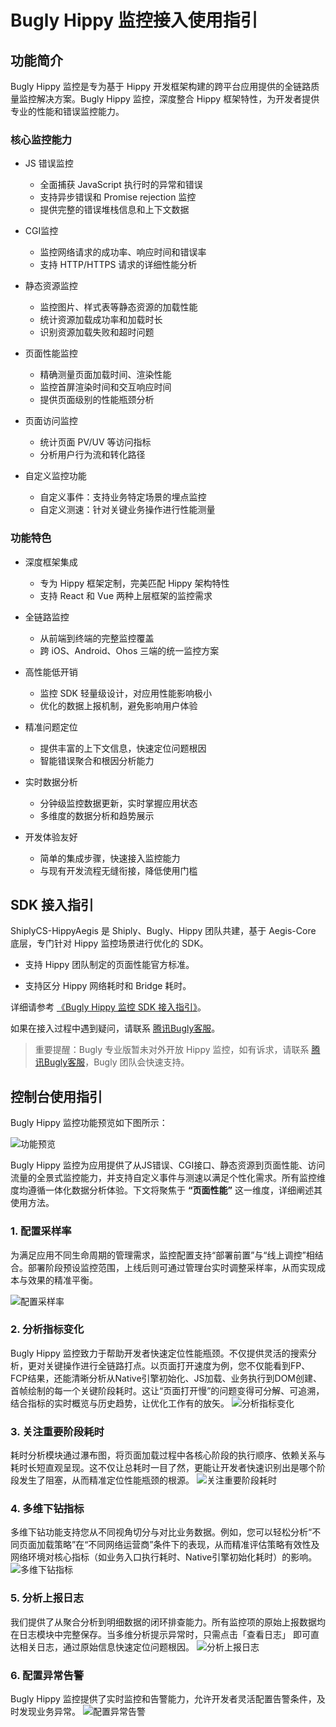 # Bugly Hippy 监控接入使用指引

## 功能简介

Bugly Hippy 监控是专为基于 Hippy 开发框架构建的跨平台应用提供的全链路质量监控解决方案。Bugly Hippy 监控，深度整合 Hippy 框架特性，为开发者提供专业的性能和错误监控能力。

### 核心监控能力

- JS 错误监控
  - 全面捕获 JavaScript 执行时的异常和错误
  - 支持异步错误和 Promise rejection 监控
  - 提供完整的错误堆栈信息和上下文数据

- CGI监控
  - 监控网络请求的成功率、响应时间和错误率
  - 支持 HTTP/HTTPS 请求的详细性能分析

- 静态资源监控​
  - 监控图片、样式表等静态资源的加载性能
  - 统计资源加载成功率和加载时长
  - 识别资源加载失败和超时问题

- 页面性能监控​
  - 精确测量页面加载时间、渲染性能
  - 监控首屏渲染时间和交互响应时间
  - 提供页面级别的性能瓶颈分析

- 页面访问监控​
  - 统计页面 PV/UV 等访问指标
  - 分析用户行为流和转化路径

- 自定义监控功能​
  - 自定义事件​：支持业务特定场景的埋点监控
  - ​自定义测速​：针对关键业务操作进行性能测量

### 功能特色

- ​深度框架集成​
  - 专为 Hippy 框架定制，完美匹配 Hippy 架构特性
  - 支持 React 和 Vue 两种上层框架的监控需求

- ​全链路监控​
  - 从前端到终端的完整监控覆盖
  - 跨 iOS、Android、Ohos 三端的统一监控方案

- ​高性能低开销​
  - 监控 SDK 轻量级设计，对应用性能影响极小
  - 优化的数据上报机制，避免影响用户体验

- ​精准问题定位​
  - 提供丰富的上下文信息，快速定位问题根因
  - 智能错误聚合和根因分析能力

- ​实时数据分析​
  - 分钟级监控数据更新，实时掌握应用状态
  - 多维度的数据分析和趋势展示

- ​开发体验友好​
  - 简单的集成步骤，快速接入监控能力
  - 与现有开发流程无缝衔接，降低使用门槛

## SDK 接入指引

ShiplyCS-HippyAegis 是 Shiply、Bugly、Hippy 团队共建，基于 Aegis-Core 底层，专门针对 Hippy 监控场景进行优化的 SDK。

- 支持 Hippy 团队制定的页面性能官方标准。

- 支持区分 Hippy 网络耗时和 Bridge 耗时。

详细请参考 [《Bugly Hippy 监控 SDK 接入指引》](https://docs.bugly.woa.com/hippy/quick/shiplycs-aegis)。

如果在接入过程中遇到疑问，请联系 [腾讯Bugly客服](https://work.weixin.qq.com/kfid/kfcf4d7385fd3f32b17)。

> 重要提醒：Bugly 专业版暂未对外开放 Hippy 监控，如有诉求，请联系 [腾讯Bugly客服](https://work.weixin.qq.com/kfid/kfcf4d7385fd3f32b17)，Bugly 团队会快速支持。

## 控制台使用指引

Bugly Hippy 监控功能预览如下图所示：

<img src="../assets/img/bugly-hippy-overview.png" alt= "功能预览"/>

Bugly Hippy 监控为应用提供了从JS错误、CGI接口、静态资源到页面性能、访问流量的全景式监控能力，并支持自定义事件与测速以满足个性化需求。所有监控维度均遵循一体化数据分析体验。下文将聚焦于 **“页面性能”** 这一维度，详细阐述其使用方法。

### 1. 配置采样率

为满足应用不同生命周期的管理需求，监控配置支持“部署前置”与“线上调控”相结合。部署阶段预设监控范围，上线后则可通过管理台实时调整采样率，从而实现成本与效果的精准平衡。

<img src="../assets/img/bugly-hippy-config.png" alt= "配置采样率"/>

### 2. 分析指标变化

Bugly Hippy 监控致力于帮助开发者快速定位性能瓶颈。不仅提供灵活的搜索分析，更对关键操作进行全链路打点。以页面打开速度为例，您不仅能看到FP、FCP结果，还能清晰分析从Native引擎初始化、JS加载、业务执行到DOM创建、首帧绘制的每一个关键阶段耗时。这让“页面打开慢”的问题变得可分解、可追溯，结合指标的实时概览与历史趋势，让优化工作有的放矢。
<img src="../assets/img/bugly-hippy-metric.png" alt= "分析指标变化"/>

### 3. 关注重要阶段耗时

耗时分析模块通过瀑布图，将页面加载过程中各核心阶段的执行顺序、依赖关系与耗时长短直观呈现。这不仅让总耗时一目了然，更能让开发者快速识别出是哪个阶段发生了阻塞，从而精准定位性能瓶颈的根源。
<img src="../assets/img/bugly-hippy-waterfall.png" alt= "关注重要阶段耗时"/>

### 4. 多维下钻指标

多维下钻功能支持您从不同视角切分与对比业务数据。例如，您可以轻松分析“不同页面加载策略”在“不同网络运营商”条件下的表现，从而精准评估策略有效性及网络环境对核心指标（如业务入口执行耗时、Native引擎初始化耗时）的影响。
<img src="../assets/img/bugly-hippy-multi.png" alt= "多维下钻指标"/>

### 5. 分析上报日志

我们提供了从聚合分析到明细数据的闭环排查能力。所有监控项的原始上报数据均在日志模块中完整保存。当多维分析提示异常时，只需点击 ​​「查看日志」​​ 即可直达相关日志，通过原始信息快速定位问题根因。
<img src="../assets/img/bugly-hippy-log.png" alt= "分析上报日志"/>

### 6. 配置异常告警

Bugly Hippy 监控提供了实时监控和告警能力，允许开发者灵活配置告警条件，及时发现业务异常。
<img src="../assets/img/bugly-hippy-alert.png" alt= "配置异常告警"/>
